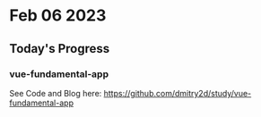 # Feb 06 2023

## Today's Progress

### vue-fundamental-app

See Code and Blog here: https://github.com/dmitry2d/study/vue-fundamental-app